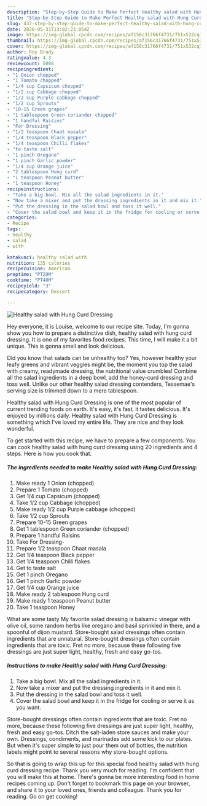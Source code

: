 ```yaml
---
description: "Step-by-Step Guide to Make Perfect Healthy salad with Hung Curd Dressing"
title: "Step-by-Step Guide to Make Perfect Healthy salad with Hung Curd Dressing"
slug: 437-step-by-step-guide-to-make-perfect-healthy-salad-with-hung-curd-dressing
date: 2020-05-31T13:02:23.054Z
image: https://img-global.cpcdn.com/recipes/af156c31766f4731/751x532cq70/healthy-salad-with-hung-curd-dressing-recipe-main-photo.jpg
thumbnail: https://img-global.cpcdn.com/recipes/af156c31766f4731/751x532cq70/healthy-salad-with-hung-curd-dressing-recipe-main-photo.jpg
cover: https://img-global.cpcdn.com/recipes/af156c31766f4731/751x532cq70/healthy-salad-with-hung-curd-dressing-recipe-main-photo.jpg
author: Roy Brady
ratingvalue: 4.3
reviewcount: 5088
recipeingredient:
- "1 Onion chopped"
- "1 Tomato chopped"
- "1/4 cup Capsicum chopped"
- "1/2 cup Cabbage chopped"
- "1/2 cup Purple cabbage chopped"
- "1/2 cup Sprouts"
- "10-15 Green grapes"
- "1 tablespoon Green coriander chopped"
- "1 handful Raisins"
- "For Dressing"
- "1/2 teaspoon Chaat masala"
- "1/4 teaspoon Black pepper"
- "1/4 teaspoon Chilli flakes"
- "to taste salt"
- "1 pinch Oregano"
- "1 pinch Garlic powder"
- "1/4 cup Orange juice"
- "2 tablespoon Hung curd"
- "1 teaspoon Peanut butter"
- "1 teaspoon Honey"
recipeinstructions:
- "Take a big bowl. Mix all the salad ingredients in it."
- "Now take a mixer and put the dressing ingredients in it and mix it."
- "Put the dressing in the salad bowl and toss it well."
- "Cover the salad bowl and keep it in the fridge for cooling or serve it as you want."
categories:
- Recipe
tags:
- healthy
- salad
- with

katakunci: healthy salad with 
nutrition: 135 calories
recipecuisine: American
preptime: "PT29M"
cooktime: "PT48M"
recipeyield: "3"
recipecategory: Dessert

---
```



![Healthy salad with Hung Curd Dressing](https://img-global.cpcdn.com/recipes/af156c31766f4731/751x532cq70/healthy-salad-with-hung-curd-dressing-recipe-main-photo.jpg)

Hey everyone, it is Louise, welcome to our recipe site. Today, I'm gonna show you how to prepare a distinctive dish, healthy salad with hung curd dressing. It is one of my favorites food recipes. This time, I will make it a bit unique. This is gonna smell and look delicious.

Did you know that salads can be unhealthy too? Yes, however healthy your leafy greens and vibrant veggies might be, the moment you top the salad with creamy, readymade dressing, the nutritional value crumbles! Combine all the salad ingredients in a deep bowl, add the honey-curd dressing and toss well. Unlike our other healthy salad dressing contenders, Tessemae&#39;s serving size is trimmed down to a mere tablespoon.

Healthy salad with Hung Curd Dressing is one of the most popular of current trending foods on earth. It's easy, it's fast, it tastes delicious. It's enjoyed by millions daily. Healthy salad with Hung Curd Dressing is something which I've loved my entire life. They are nice and they look wonderful.


To get started with this recipe, we have to prepare a few components. You can cook healthy salad with hung curd dressing using 20 ingredients and 4 steps. Here is how you cook that.

<!--inarticleads1-->

##### The ingredients needed to make Healthy salad with Hung Curd Dressing:

1. Make ready 1 Onion (chopped)
1. Prepare 1 Tomato (chopped)
1. Get 1/4 cup Capsicum (chopped)
1. Take 1/2 cup Cabbage (chopped)
1. Make ready 1/2 cup Purple cabbage (chopped)
1. Take 1/2 cup Sprouts
1. Prepare 10-15 Green grapes
1. Get 1 tablespoon Green coriander (chopped)
1. Prepare 1 handful Raisins
1. Take For Dressing-
1. Prepare 1/2 teaspoon Chaat masala
1. Get 1/4 teaspoon Black pepper
1. Get 1/4 teaspoon Chilli flakes
1. Get to taste salt
1. Get 1 pinch Oregano
1. Get 1 pinch Garlic powder
1. Get 1/4 cup Orange juice
1. Make ready 2 tablespoon Hung curd
1. Make ready 1 teaspoon Peanut butter
1. Take 1 teaspoon Honey


What are some tasty My favorite salad dressing is balsamic vinegar with olive oil, some random herbs like oregano and basil sprinkled in there, and a spoonful of dijon mustard. Store-bought salad dressings often contain ingredients that are unnatural. Store-bought dressings often contain ingredients that are toxic. Fret no more, because these following five dressings are just super light, healthy, fresh and easy go-tos. 

<!--inarticleads2-->

##### Instructions to make Healthy salad with Hung Curd Dressing:

1. Take a big bowl. Mix all the salad ingredients in it.
1. Now take a mixer and put the dressing ingredients in it and mix it.
1. Put the dressing in the salad bowl and toss it well.
1. Cover the salad bowl and keep it in the fridge for cooling or serve it as you want.


Store-bought dressings often contain ingredients that are toxic. Fret no more, because these following five dressings are just super light, healthy, fresh and easy go-tos. Ditch the salt-laden store sauces and make your own. Dressings, condiments, and marinades add some kick to our plates. But when it&#39;s super simple to just pour them out of bottles, the nutrition labels might point to several reasons why store-bought options. 

So that is going to wrap this up for this special food healthy salad with hung curd dressing recipe. Thank you very much for reading. I'm confident that you will make this at home. There's gonna be more interesting food in home recipes coming up. Don't forget to bookmark this page on your browser, and share it to your loved ones, friends and colleague. Thank you for reading. Go on get cooking!
